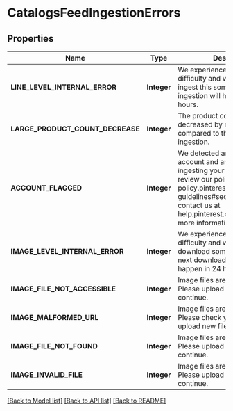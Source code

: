 # CatalogsFeedIngestionErrors
## Properties

| Name | Type | Description | Notes |
|------------ | ------------- | ------------- | -------------|
| **LINE\_LEVEL\_INTERNAL\_ERROR** | **Integer** | We experienced a technical difficulty and were unable to ingest this some items. The next ingestion will happen in 24 hours. | [optional] [default to null] |
| **LARGE\_PRODUCT\_COUNT\_DECREASE** | **Integer** | The product count has decreased by more than 99% compared to the last successful ingestion. | [optional] [default to null] |
| **ACCOUNT\_FLAGGED** | **Integer** | We detected an issue with your account and are not currently ingesting your items. Please review our policies at policy.pinterest.com/community-guidelines#section-spam or contact us at help.pinterest.com/contact for more information. | [optional] [default to null] |
| **IMAGE\_LEVEL\_INTERNAL\_ERROR** | **Integer** | We experienced a technical difficulty and were unable to download some images. The next download attempt will happen in 24 hours. | [optional] [default to null] |
| **IMAGE\_FILE\_NOT\_ACCESSIBLE** | **Integer** | Image files are unreadable. Please upload new files to continue. | [optional] [default to null] |
| **IMAGE\_MALFORMED\_URL** | **Integer** | Image files are unreadable. Please check your link and upload new files to continue. | [optional] [default to null] |
| **IMAGE\_FILE\_NOT\_FOUND** | **Integer** | Image files are unreadable. Please upload new files to continue. | [optional] [default to null] |
| **IMAGE\_INVALID\_FILE** | **Integer** | Image files are unreadable. Please upload new files to continue. | [optional] [default to null] |

[[Back to Model list]](../README.md#documentation-for-models) [[Back to API list]](../README.md#documentation-for-api-endpoints) [[Back to README]](../README.md)

